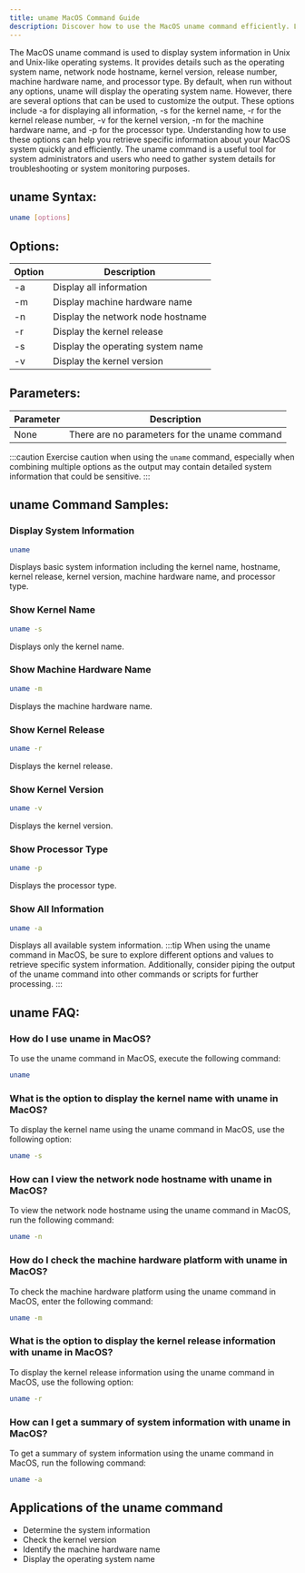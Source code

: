 ```yaml
---
title: uname MacOS Command Guide
description: Discover how to use the MacOS uname command efficiently. Learn about its options and practical uses on MacOS systems.
---
```

The MacOS uname command is used to display system information in Unix and Unix-like operating systems. It provides details such as the operating system name, network node hostname, kernel version, release number, machine hardware name, and processor type. By default, when run without any options, uname will display the operating system name. However, there are several options that can be used to customize the output. These options include -a for displaying all information, -s for the kernel name, -r for the kernel release number, -v for the kernel version, -m for the machine hardware name, and -p for the processor type. Understanding how to use these options can help you retrieve specific information about your MacOS system quickly and efficiently. The uname command is a useful tool for system administrators and users who need to gather system details for troubleshooting or system monitoring purposes.

## uname Syntax:
```bash
uname [options] 
```
## Options:
| Option | Description                 |
|--------|-----------------------------|
| -a     | Display all information     |
| -m     | Display machine hardware name|
| -n     | Display the network node hostname|
| -r     | Display the kernel release  |
| -s     | Display the operating system name|
| -v     | Display the kernel version  |

## Parameters:
| Parameter | Description              |
|-----------|--------------------------|
| None      | There are no parameters for the uname command|

:::caution
Exercise caution when using the `uname` command, especially when combining multiple options as the output may contain detailed system information that could be sensitive.
:::
## uname Command Samples:
### Display System Information
```bash
uname
```
Displays basic system information including the kernel name, hostname, kernel release, kernel version, machine hardware name, and processor type.
### Show Kernel Name
```bash
uname -s
```
Displays only the kernel name.
### Show Machine Hardware Name
```bash
uname -m
```
Displays the machine hardware name.
### Show Kernel Release
```bash
uname -r
```
Displays the kernel release.
### Show Kernel Version
```bash
uname -v
```
Displays the kernel version.
### Show Processor Type
```bash
uname -p
```
Displays the processor type.
### Show All Information
```bash
uname -a
```
Displays all available system information.
:::tip
When using the uname command in MacOS, be sure to explore different options and values to retrieve specific system information. Additionally, consider piping the output of the uname command into other commands or scripts for further processing.
:::

## uname FAQ:
### How do I use uname in MacOS?
To use the uname command in MacOS, execute the following command:
```bash
uname
```

### What is the option to display the kernel name with uname in MacOS?
To display the kernel name using the uname command in MacOS, use the following option:
```bash
uname -s
```

### How can I view the network node hostname with uname in MacOS?
To view the network node hostname using the uname command in MacOS, run the following command:
```bash
uname -n
```

### How do I check the machine hardware platform with uname in MacOS?
To check the machine hardware platform using the uname command in MacOS, enter the following command:
```bash
uname -m
```

### What is the option to display the kernel release information with uname in MacOS?
To display the kernel release information using the uname command in MacOS, use the following option:
```bash
uname -r
```

### How can I get a summary of system information with uname in MacOS?
To get a summary of system information using the uname command in MacOS, run the following command:
```bash
uname -a
```
## Applications of the uname command

- Determine the system information
- Check the kernel version
- Identify the machine hardware name
- Display the operating system name